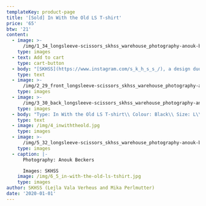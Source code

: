```yaml
---
templateKey: product-page
title: '[Sold] In With the Old LS T-shirt'
price: '65'
btw: '21'
content:
  - image: >-
      /img/1_34_longsleeve-scissors_skhss_warehouse_photography-anouk-beckers.jpg
    type: images
  - text: Add to cart
    type: cart-button
  - body: "[SKHSS](https://www.instagram.com/s_k_h_s_s_/), a design duo consisting of Lejla Vala Verheus and Mika Perlmutter, centres around a deep exploration of traditional and contemporary female-driven textile crafts and a feminization of utility wear and objects. Expanding upon the relationship between function and decoration, SKHSS juxtaposes intricate historic techniques such as crochet with modern printing methods. The aim of the project is to reintegrate discarded materials back into daily life. Through prolonging the usage of textile crafts in the medium of fashion, the boundaries between techniques and aesthetics of past-present-future are ultimately blended and blurred. \r\n\n\r\n\nThe work of SKHSS takes the shape of a collection of hand-crafted garments made from thrifted t-shirts and sweatshirts adapted with additional materials and techniques like yarn, reflective heat foil, dyes and bleach. The prints engage with the multiple layers of information retrieved from crochet charts, which both instruct how to crochet and at the same time describe the crochet visually. These charts are intricately coded diagrams that use a universal language of symbols. Through reading (crochet) code, recreating and creating new code, SKHSS traces and builds upon this historic information. To imbue the garment with its history and immortalize all the hands at play, footnotes are placed on the inside of the garments, tracing the origin of the elements on the garment."
    type: text
  - image: >-
      /img/2_29_front_longsleeve-scissors_skhss_warehouse_photography-anouk-beckers.jpg
    type: images
  - image: >-
      /img/3_30_back_longsleeve-scissors_skhss_warehouse_photography-anouk-beckers.jpg
    type: images
  - body: "Type: In With the Old LS T-shirt\\ Colour: Black\\ Size: L\\ Material: est. 100% cotton\n\nCare instructions:\r Wash 30°C inside out. \rDon’t iron. \rDon’t bleach."
    type: text
  - image: /img/4_inwiththeold.jpg
    type: images
  - image: >-
      /img/5_32_longsleeve-scissors_skhss_warehouse_photography-anouk-beckers.jpg
    type: images
  - caption: |-
      Photography: Anouk Beckers

      Images: SKHSS
    image: /img/6_5_in-with-the-old-ls-tshirt.jpg
    type: images
author: SKHSS (Lejla Vala Verheus and Mika Perlmutter)
date: '2020-01-01'
---
```


